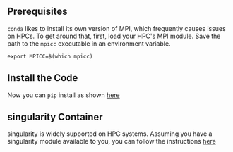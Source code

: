 ## Prerequisites
`conda` likes to install its own version of MPI, which frequently causes issues on HPCs. To get around that, first, load your HPC's MPI module. Save the path to the `mpicc` executable in an environment variable.
```
export MPICC=$(which mpicc)
```
## Install the Code
Now you can `pip` install as shown [here](../local_install/#with-pip)

## singularity Container
singularity is widely supported on HPC systems. Assuming you have a singularity module available to you, you can follow the instructions [here](../local_install/#with-singularity)
